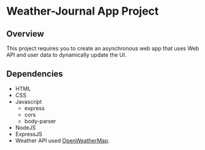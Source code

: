 # Weather-Journal App Project

## Overview
This project requires you to create an asynchronous web app that uses Web API and user data to dynamically update the UI. 

## Dependencies

* HTML
* CSS
* Javascript
    * express
    * cors
    * body-parser
* NodeJS
* ExpressJS
* Weather API used [OpenWeatherMap](https://openweathermap.org/).
